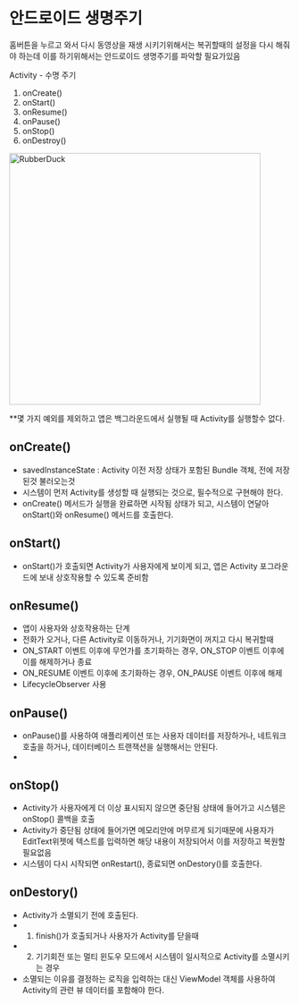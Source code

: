 안드로이드 생명주기
===

홈버튼을 누르고 와서 다시 동영상을 재생 시키기위해서는 복귀할때의 설정을 다시 해줘야 하는데 이를 하기위해서는
안드로이드 생명주기를 파악할 필요가있음

Activity - 수명 주기
1. onCreate()
2. onStart()
3. onResume()
4. onPause()
5. onStop()
6. onDestroy()

<img src="https://developer.android.com/guide/components/images/activity_lifecycle.png?hl=ko" width="450px" height="450px" title="px(픽셀) 크기 설정" alt="RubberDuck"></img><br/>

**몇 가지 예외를 제외하고 앱은 백그라운드에서 실행될 때 Activity를 실행할수 없다.

onCreate()
---
* savedInstanceState : Activity 이전 저장 상태가 포함된 Bundle 객체, 전에 저장된것 불러오는것
* 시스템이 먼저 Activity를 생성할 때 실행되는 것으로, 필수적으로 구현해야 한다.
* onCreate() 메서드가 실행을 완료하면 시작됨 상태가 되고, 시스템이 연달아 onStart()와 onResume() 메서드를 호출한다.

onStart()
---
* onStart()가 호출되면 Activity가 사용자에게 보이게 되고, 앱은 Activity 포그라운드에 보내 상호작용할 수 있도록 준비함

onResume()
---
* 앱이 사용자와 상호작용하는 단계
* 전화가 오거나, 다른 Activity로 이동하거나, 기기화면이 꺼지고 다시 복귀할때
* ON_START 이벤트 이후에 무언가를 초기화하는 경우, ON_STOP 이벤트 이후에 이를 해제하거나 종료
* ON_RESUME 이벤트 이후에 초기화하는 경우, ON_PAUSE 이벤트 이후에 해제
* LifecycleObserver 사용

onPause()
---
* onPause()를 사용하여 애플리케이션 또는 사용자 데이터를 저장하거나, 네트워크 호출을 하거나, 데이터베이스 트랜잭션을 실행해서는 안된다.
* 

onStop()
---
* Activity가 사용자에게 더 이상 표시되지 않으면 중단됨 상태에 들어가고 시스템은 onStop() 콜백을 호출
* Activity가 중단됨 상태에 들어가면 메모리안에 머무르게 되기때문에 사용자가 EditText위젯에 텍스트를 입력하면 해당 내용이 저장되어서 이를 저장하고 복원할필요없음
* 시스템이 다시 시작되면 onRestart(), 종료되면 onDestory()를 호출한다.

onDestory()
---
* Activity가 소멸되기 전에 호출된다.
* 1. finish()가 호출되거나 사용자가 Activity를 닫을때
* 2. 기기회전 또는 멀티 윈도우 모드에서 시스템이 일시적으로 Activity를 소멸시키는 경우
* 소멸되는 이유를 결정하는 로직을 입력하는 대신 ViewModel 객체를 사용하여 Activity의 관련 뷰 데이터를 포함해야 한다.


